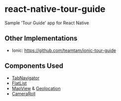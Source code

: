 # react-native-tour-guide
Sample 'Tour Guide' app for React Native

## Other Implementations
* Ionic: <https://github.com/teamtam/ionic-tour-guide>

## Components Used
* [TabNavigator](https://reactnavigation.org/docs/navigators/tab)
* [FlatList](https://facebook.github.io/react-native/docs/flatlist.html)
* [MapView](https://github.com/airbnb/react-native-maps) & [Geolocation](https://facebook.github.io/react-native/docs/geolocation.html)
* [CameraRoll](https://facebook.github.io/react-native/docs/cameraroll.html)
